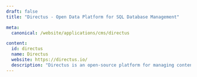 ```yaml
---
draft: false
title: "Directus - Open Data Platform for SQL Database Management"

meta:
  canonical: /website/applications/cms/directus

content:
  id: directus
  name: Directus
  website: https://directus.io/
  description: "Directus is an open-source platform for managing content in SQL databases. With its powerful API and user-friendly interface, it empowers developers and non-technical users alike."
---
```

